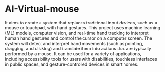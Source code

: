 # AI-Virtual-mouse
It aims to create a system that replaces traditional input devices, such as a mouse or touchpad, with hand gestures. This project uses machine learning (ML) models, computer vision, and real-time hand tracking to interpret human hand gestures and control the cursor on a computer screen.
The system will detect and interpret hand movements (such as pointing, dragging, and clicking) and translate them into actions that are typically performed by a mouse. It can be used for a variety of applications, including accessibility tools for users with disabilities, touchless interfaces in public spaces, and gesture-controlled devices in smart homes.
